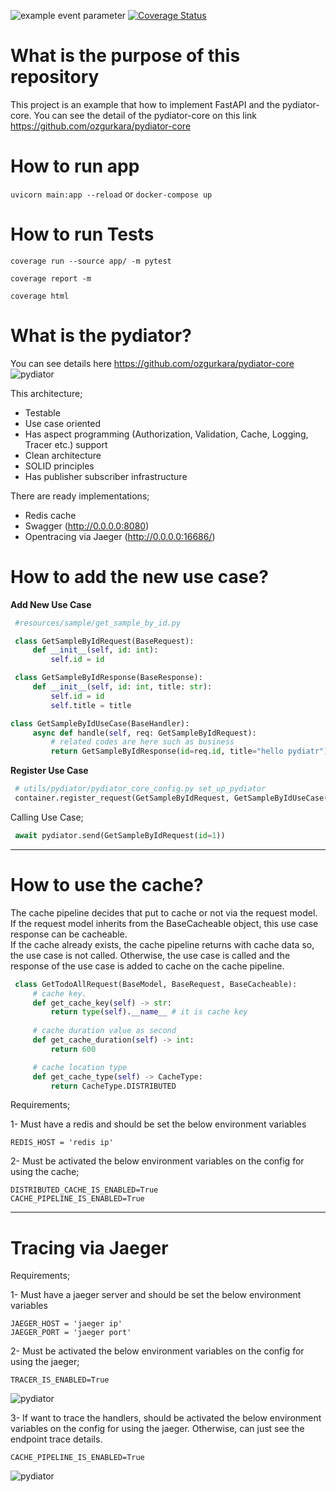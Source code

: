![example event parameter](https://github.com/ozgurkara/fastapi-pydiator/workflows/CI/badge.svg) [![Coverage Status](https://coveralls.io/repos/github/ozgurkara/fastapi-pydiator/badge.svg)](https://coveralls.io/github/ozgurkara/fastapi-pydiator)

# What is the purpose of this repository
This project is an example that how to implement FastAPI and the pydiator-core. You can see the detail of the pydiator-core on this link https://github.com/ozgurkara/pydiator-core 

# How to run app
`uvicorn main:app --reload`
or `docker-compose up`

# How to run Tests
`coverage run --source app/ -m pytest`

`coverage report -m`

`coverage html`


# What is the pydiator?
You can see details here https://github.com/ozgurkara/pydiator-core
![pydiator](https://raw.githubusercontent.com/ozgurkara/pydiator-core/master/assets/pydiator_flow.png)

This architecture;
* Testable
* Use case oriented
* Has aspect programming (Authorization, Validation, Cache, Logging, Tracer etc.) support
* Clean architecture
* SOLID principles
* Has publisher subscriber infrastructure

There are ready implementations;
* Redis cache
* Swagger (http://0.0.0.0:8080)
* Opentracing via Jaeger (http://0.0.0.0:16686/)
 

# How to add the new use case? 

**Add New Use Case** 
   ```python
    #resources/sample/get_sample_by_id.py

    class GetSampleByIdRequest(BaseRequest):
        def __init__(self, id: int):
            self.id = id

    class GetSampleByIdResponse(BaseResponse):
        def __init__(self, id: int, title: str):
            self.id = id
            self.title = title 

   class GetSampleByIdUseCase(BaseHandler):
        async def handle(self, req: GetSampleByIdRequest):
            # related codes are here such as business
            return GetSampleByIdResponse(id=req.id, title="hello pydiatr")    
   ```

**Register Use Case**
   ```python
    # utils/pydiator/pydiator_core_config.py set_up_pydiator 
    container.register_request(GetSampleByIdRequest, GetSampleByIdUseCase())
   ```
 
Calling Use Case;
   ```python
    await pydiator.send(GetSampleByIdRequest(id=1))
   ```
<hr>

# How to use the cache? 
The cache pipeline decides that put to cache or not via the request model. If the request model inherits from the BaseCacheable object, this use case response can be cacheable. 
<br>
If the cache already exists, the cache pipeline returns with cache data so, the use case is not called. Otherwise, the use case is called and the response of the use case is added to cache on the cache pipeline.

   ```python
    class GetTodoAllRequest(BaseModel, BaseRequest, BaseCacheable):
        # cache key.
        def get_cache_key(self) -> str:
            return type(self).__name__ # it is cache key
    
        # cache duration value as second
        def get_cache_duration(self) -> int: 
            return 600

        # cache location type
        def get_cache_type(self) -> CacheType:
            return CacheType.DISTRIBUTED
   ```

Requirements;

1- Must have a redis and should be set the below environment variables
    
    REDIS_HOST = 'redis ip'

2- Must be activated the below environment variables on the config for using the cache;
    
    DISTRIBUTED_CACHE_IS_ENABLED=True
    CACHE_PIPELINE_IS_ENABLED=True

<hr>

# Tracing via Jaeger
Requirements;

1- Must have a jaeger server and should be set the below environment variables
    
    JAEGER_HOST = 'jaeger ip'
    JAEGER_PORT = 'jaeger port'

2- Must be activated the below environment variables on the config for using the jaeger;
    
    TRACER_IS_ENABLED=True

![pydiator](https://raw.githubusercontent.com/ozgurkara/fastapi-pydiator/master/docs/assets/jaeger_pipeline_is_not_enabled.png)

3- If want to trace the handlers, should be activated the below environment variables on the config for using the jaeger. Otherwise, can just see the endpoint trace details.   

    CACHE_PIPELINE_IS_ENABLED=True 

![pydiator](https://raw.githubusercontent.com/ozgurkara/fastapi-pydiator/master/docs/assets/jaeger.png)


